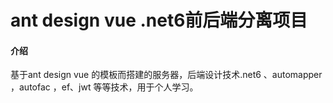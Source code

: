 # ant design vue .net6前后端分离项目

#### 介绍
基于ant design vue 的模板而搭建的服务器，后端设计技术.net6 、automapper ，autofac ，ef、jwt 等等技术，用于个人学习。
